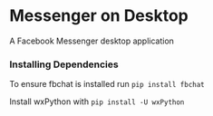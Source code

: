 # Messenger on Desktop
A Facebook Messenger desktop application

### Installing Dependencies
To ensure fbchat is installed run
`pip install fbchat`

Install wxPython with `pip install -U wxPython`
